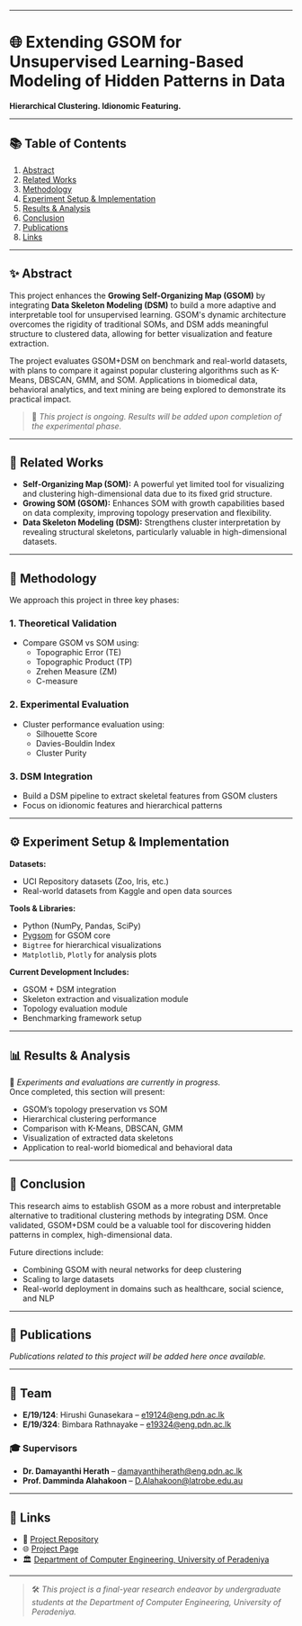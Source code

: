 ___
# 🌐 Extending GSOM for Unsupervised Learning-Based Modeling of Hidden Patterns in Data  
**Hierarchical Clustering. Idionomic Featuring.**

---

## 📚 Table of Contents

1. [Abstract](#abstract)  
2. [Related Works](#related-works)  
3. [Methodology](#methodology)  
4. [Experiment Setup & Implementation](#experiment-setup--implementation)  
5. [Results & Analysis](#results--analysis)  
6. [Conclusion](#conclusion)  
7. [Publications](#publications)  
8. [Links](#links)

---

## ✨ Abstract

This project enhances the **Growing Self-Organizing Map (GSOM)** by integrating **Data Skeleton Modeling (DSM)** to build a more adaptive and interpretable tool for unsupervised learning. GSOM's dynamic architecture overcomes the rigidity of traditional SOMs, and DSM adds meaningful structure to clustered data, allowing for better visualization and feature extraction.

The project evaluates GSOM+DSM on benchmark and real-world datasets, with plans to compare it against popular clustering algorithms such as K-Means, DBSCAN, GMM, and SOM. Applications in biomedical data, behavioral analytics, and text mining are being explored to demonstrate its practical impact.

> 🚧 _This project is ongoing. Results will be added upon completion of the experimental phase._

---

## 📖 Related Works

- **Self-Organizing Map (SOM):** A powerful yet limited tool for visualizing and clustering high-dimensional data due to its fixed grid structure.
- **Growing SOM (GSOM):** Enhances SOM with growth capabilities based on data complexity, improving topology preservation and flexibility.
- **Data Skeleton Modeling (DSM):** Strengthens cluster interpretation by revealing structural skeletons, particularly valuable in high-dimensional datasets.

---

## 🔬 Methodology

We approach this project in three key phases:

### 1. Theoretical Validation
- Compare GSOM vs SOM using:
  - Topographic Error (TE)  
  - Topographic Product (TP)  
  - Zrehen Measure (ZM)  
  - C-measure  

### 2. Experimental Evaluation
- Cluster performance evaluation using:
  - Silhouette Score  
  - Davies-Bouldin Index  
  - Cluster Purity  

### 3. DSM Integration
- Build a DSM pipeline to extract skeletal features from GSOM clusters
- Focus on idionomic features and hierarchical patterns

---

## ⚙️ Experiment Setup & Implementation

**Datasets:**
- UCI Repository datasets (Zoo, Iris, etc.)
- Real-world datasets from Kaggle and open data sources

**Tools & Libraries:**
- Python (NumPy, Pandas, SciPy)
- [Pygsom](https://github.com) for GSOM core
- `Bigtree` for hierarchical visualizations
- `Matplotlib`, `Plotly` for analysis plots

**Current Development Includes:**
- GSOM + DSM integration  
- Skeleton extraction and visualization module  
- Topology evaluation module  
- Benchmarking framework setup

---

## 📊 Results & Analysis

🚧 _Experiments and evaluations are currently in progress._  
Once completed, this section will present:

- GSOM’s topology preservation vs SOM  
- Hierarchical clustering performance  
- Comparison with K-Means, DBSCAN, GMM  
- Visualization of extracted data skeletons  
- Application to real-world biomedical and behavioral data

---

## 🧠 Conclusion

This research aims to establish GSOM as a more robust and interpretable alternative to traditional clustering methods by integrating DSM. Once validated, GSOM+DSM could be a valuable tool for discovering hidden patterns in complex, high-dimensional data.

Future directions include:
- Combining GSOM with neural networks for deep clustering  
- Scaling to large datasets  
- Real-world deployment in domains such as healthcare, social science, and NLP

---

## 📄 Publications

_Publications related to this project will be added here once available._

---
## 👥 Team

- **E/19/124**: Hirushi Gunasekara – [e19124@eng.pdn.ac.lk](mailto:e19124@eng.pdn.ac.lk)  
- **E/19/324**: Bimbara Rathnayake – [e19324@eng.pdn.ac.lk](mailto:e19324@eng.pdn.ac.lk)  

### 🎓 Supervisors

- **Dr. Damayanthi Herath** – [damayanthiherath@eng.pdn.ac.lk](mailto:damayanthiherath@eng.pdn.ac.lk)  
- **Prof. Damminda Alahakoon** – [D.Alahakoon@latrobe.edu.au](mailto:D.Alahakoon@latrobe.edu.au)

---

## 🔗 Links

- 🔬 [Project Repository](https://github.com/cepdnaclk/e19-4yp-Extending-the-Growing-Self-Organizing-Map-for-Unsupervised-Learning-Based-Modelling)  
- 🌐 [Project Page](https://cepdnaclk.github.io/e19-4yp-Extending-the-Growing-Self-Organizing-Map-for-Unsupervised-Learning-Based-Modelling/)  
- 🏛️ [Department of Computer Engineering, University of Peradeniya](https://eng.pdn.ac.lk/cpe/)

---

> 🛠️ _This project is a final-year research endeavor by undergraduate students at the Department of Computer Engineering, University of Peradeniya._
